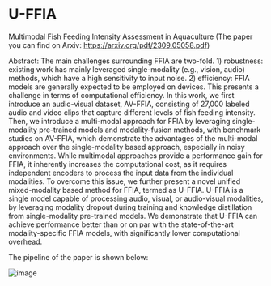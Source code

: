 # U-FFIA
Multimodal Fish Feeding Intensity Assessment in Aquaculture (The paper you can find on Arxiv: https://arxiv.org/pdf/2309.05058.pdf)

Abstract: The main challenges surrounding FFIA are two-fold. 1) robustness: existing work has mainly leveraged single-modality (e.g., vision, audio) methods, which have a high sensitivity to input noise. 2) efficiency: FFIA models are generally expected to be employed on devices. This presents a challenge in terms of computational efficiency. In this work, we first introduce an audio-visual dataset, AV-FFIA, consisting of 27,000 labeled audio and video clips that capture different levels of fish feeding intensity. Then, we introduce a multi-modal approach for FFIA by leveraging single-modality pre-trained models and modality-fusion methods, with benchmark studies on AV-FFIA, which demonstrate the advantages of the multi-modal approach over the single-modality based approach, especially in noisy environments. While multimodal approaches provide a performance gain for FFIA, it inherently increases the computational cost, as it requires independent encoders to process the input data from the individual modalities. To overcome this issue, we further present a novel unified mixed-modality based method for FFIA, termed as U-FFIA. U-FFIA is a single model capable of processing audio, visual, or audio-visual modalities, by leveraging modality dropout during training and knowledge distillation from single-modality pre-trained models. We demonstrate that U-FFIA can achieve performance better than or on par with the state-of-the-art modality-specific FFIA models, with significantly lower computational overhead.

The pipeline of the paper is shown below:

![image](https://github.com/FishMaster93/U-FFIA/overall.png) 
